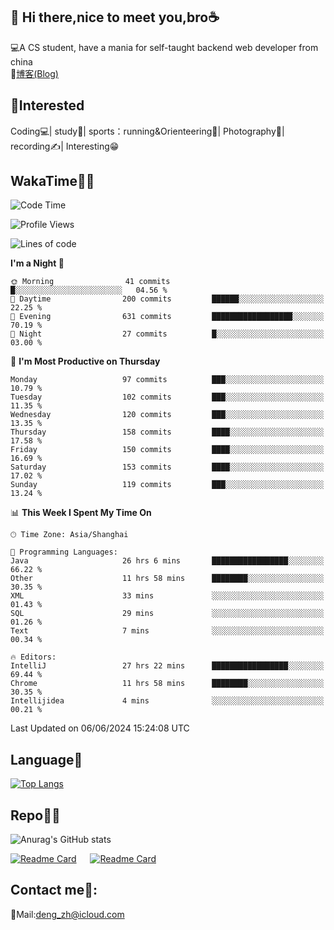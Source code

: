 👋 Hi there,nice to meet you,bro☕
---
💻A CS student, have a mania for self-taught backend web developer from china   
📌[博客(Blog)](https://github.com/HealUP/MyBlog)

 <!-- waka-box start -->
 <!-- waka-box end -->
 
🧲**Interested**
--
Coding💻| study📖| sports：running&Orienteering🏃‍| Photography📸| recording✍️| Interesting😁

WakaTime👨‍💻
---
<!--START_SECTION:waka-->
![Code Time](http://img.shields.io/badge/Code%20Time-1%2C260%20hrs%2036%20mins-blue)

![Profile Views](http://img.shields.io/badge/Profile%20Views-0-blue)

![Lines of code](https://img.shields.io/badge/From%20Hello%20World%20I%27ve%20Written-205.0%20thousand%20lines%20of%20code-blue)

**I'm a Night 🦉** 

```text
🌞 Morning                41 commits          █░░░░░░░░░░░░░░░░░░░░░░░░   04.56 % 
🌆 Daytime                200 commits         ██████░░░░░░░░░░░░░░░░░░░   22.25 % 
🌃 Evening                631 commits         ██████████████████░░░░░░░   70.19 % 
🌙 Night                  27 commits          █░░░░░░░░░░░░░░░░░░░░░░░░   03.00 % 
```
📅 **I'm Most Productive on Thursday** 

```text
Monday                   97 commits          ███░░░░░░░░░░░░░░░░░░░░░░   10.79 % 
Tuesday                  102 commits         ███░░░░░░░░░░░░░░░░░░░░░░   11.35 % 
Wednesday                120 commits         ███░░░░░░░░░░░░░░░░░░░░░░   13.35 % 
Thursday                 158 commits         ████░░░░░░░░░░░░░░░░░░░░░   17.58 % 
Friday                   150 commits         ████░░░░░░░░░░░░░░░░░░░░░   16.69 % 
Saturday                 153 commits         ████░░░░░░░░░░░░░░░░░░░░░   17.02 % 
Sunday                   119 commits         ███░░░░░░░░░░░░░░░░░░░░░░   13.24 % 
```


📊 **This Week I Spent My Time On** 

```text
🕑︎ Time Zone: Asia/Shanghai

💬 Programming Languages: 
Java                     26 hrs 6 mins       █████████████████░░░░░░░░   66.22 % 
Other                    11 hrs 58 mins      ████████░░░░░░░░░░░░░░░░░   30.35 % 
XML                      33 mins             ░░░░░░░░░░░░░░░░░░░░░░░░░   01.43 % 
SQL                      29 mins             ░░░░░░░░░░░░░░░░░░░░░░░░░   01.26 % 
Text                     7 mins              ░░░░░░░░░░░░░░░░░░░░░░░░░   00.34 % 

🔥 Editors: 
IntelliJ                 27 hrs 22 mins      █████████████████░░░░░░░░   69.44 % 
Chrome                   11 hrs 58 mins      ████████░░░░░░░░░░░░░░░░░   30.35 % 
Intellijidea             4 mins              ░░░░░░░░░░░░░░░░░░░░░░░░░   00.21 % 
```


 Last Updated on 06/06/2024 15:24:08 UTC
<!--END_SECTION:waka-->

Language🚀
---
[![Top Langs](https://github-readme-stats.vercel.app/api/top-langs/?username=HealUP&layout=compact&hide_border=true)](https://github.com/HealUP)

Repo🧑‍💻
---
![Anurag's GitHub stats](https://github-readme-stats.vercel.app/api?username=HealUP&count_private=true&show_icons=true&theme=gruvbox&hide_border=true) 

[![Readme Card](https://github-readme-stats.vercel.app/api/pin/?username=HealUP&repo=InternetEy&theme=transparent)](https://github.com/HealUP/InternetEy) &emsp;
[![Readme Card](https://github-readme-stats.vercel.app/api/pin/?username=HealUP&repo=CampusExperience&theme=transparent)](https://github.com/HealUP/CampusExperience)


Contact me📱:
---
📮Mail:deng_zh@icloud.com  
